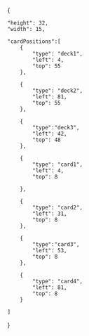 {
	
	"height": 32,
	"width": 15,

	"cardPositions":[
		{
			"type": "deck1",
			"left": 4,
			"top": 55
		},

		{
			"type": "deck2",
			"left": 81,
			"top": 55
		},

		{
			"type":"deck3",
			"left": 42,
			"top": 48
		},

		{
			"type": "card1",
			"left": 4,
			"top": 8

		},

		{
			"type": "card2",
			"left": 31,
			"top": 8
		},

		{
			"type":"card3",
			"left": 53,
			"top": 8
		},

		{
			"type": "card4",
			"left": 81,
			"top": 8
		}

	]

}